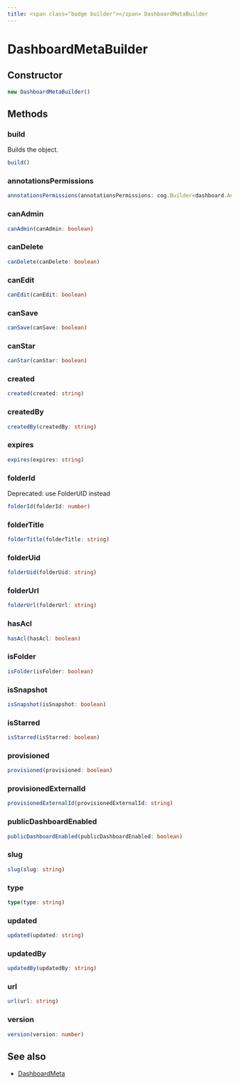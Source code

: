 ```yaml
---
title: <span class="badge builder"></span> DashboardMetaBuilder
---
```

# <span class="badge builder"></span> DashboardMetaBuilder

## Constructor

```typescript
new DashboardMetaBuilder()
```
## Methods

### <span class="badge object-method"></span> build

Builds the object.

```typescript
build()
```

### <span class="badge object-method"></span> annotationsPermissions

```typescript
annotationsPermissions(annotationsPermissions: cog.Builder<dashboard.AnnotationPermission>)
```

### <span class="badge object-method"></span> canAdmin

```typescript
canAdmin(canAdmin: boolean)
```

### <span class="badge object-method"></span> canDelete

```typescript
canDelete(canDelete: boolean)
```

### <span class="badge object-method"></span> canEdit

```typescript
canEdit(canEdit: boolean)
```

### <span class="badge object-method"></span> canSave

```typescript
canSave(canSave: boolean)
```

### <span class="badge object-method"></span> canStar

```typescript
canStar(canStar: boolean)
```

### <span class="badge object-method"></span> created

```typescript
created(created: string)
```

### <span class="badge object-method"></span> createdBy

```typescript
createdBy(createdBy: string)
```

### <span class="badge object-method"></span> expires

```typescript
expires(expires: string)
```

### <span class="badge object-method"></span> folderId

Deprecated: use FolderUID instead

```typescript
folderId(folderId: number)
```

### <span class="badge object-method"></span> folderTitle

```typescript
folderTitle(folderTitle: string)
```

### <span class="badge object-method"></span> folderUid

```typescript
folderUid(folderUid: string)
```

### <span class="badge object-method"></span> folderUrl

```typescript
folderUrl(folderUrl: string)
```

### <span class="badge object-method"></span> hasAcl

```typescript
hasAcl(hasAcl: boolean)
```

### <span class="badge object-method"></span> isFolder

```typescript
isFolder(isFolder: boolean)
```

### <span class="badge object-method"></span> isSnapshot

```typescript
isSnapshot(isSnapshot: boolean)
```

### <span class="badge object-method"></span> isStarred

```typescript
isStarred(isStarred: boolean)
```

### <span class="badge object-method"></span> provisioned

```typescript
provisioned(provisioned: boolean)
```

### <span class="badge object-method"></span> provisionedExternalId

```typescript
provisionedExternalId(provisionedExternalId: string)
```

### <span class="badge object-method"></span> publicDashboardEnabled

```typescript
publicDashboardEnabled(publicDashboardEnabled: boolean)
```

### <span class="badge object-method"></span> slug

```typescript
slug(slug: string)
```

### <span class="badge object-method"></span> type

```typescript
type(type: string)
```

### <span class="badge object-method"></span> updated

```typescript
updated(updated: string)
```

### <span class="badge object-method"></span> updatedBy

```typescript
updatedBy(updatedBy: string)
```

### <span class="badge object-method"></span> url

```typescript
url(url: string)
```

### <span class="badge object-method"></span> version

```typescript
version(version: number)
```

## See also

 * <span class="badge object-type-interface"></span> [DashboardMeta](./object-DashboardMeta.md)
